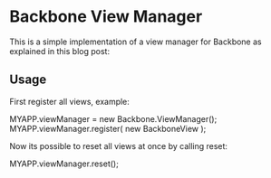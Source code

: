 
# Backbone View Manager

This is a simple implementation of a view manager for Backbone as explained in this blog post:



## Usage


First register all views, example:

MYAPP.viewManager = new Backbone.ViewManager();
MYAPP.viewManager.register( new BackboneView );


Now its possible to reset all views at once by calling reset:

MYAPP.viewManager.reset();

